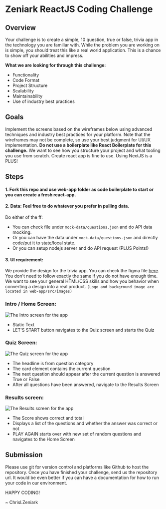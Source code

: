 # Zeniark ReactJS Coding Challenge

## Overview

Your challenge is to create a simple, 10 question, true or false, trivia app in the technology you are familiar with. While the problem you are working on is simple, you should treat this like a real world application. This is a chance to show off your abilities and impress.

**What we are looking for through this challenge:**

- Functionality
- Code Format
- Project Structure
- Scalability
- Maintainability
- Use of industry best practices

## Goals

Implement the screens based on the wireframes below using advanced techniques and industry best practices for your platform. Note that the wireframes may not be complete, so use your best judgment for UI/UX implementation. **Do not use a boilerplate like React Boilerplate for this challenge.** We want to see how you structure your project and what tooling you use from scratch. Create react app is fine to use. Using NextJS is a PLUS! 

## Steps

#### 1. Fork this repo and use web-app folder as code boilerplate to start or you can create a fresh react-app.
#### 2. Data: Feel free to do whatever you prefer in pulling data.
Do either of the ff:
- You can check file under `mock-data/questions.json` and do API data mocking. 
- Or you can have the data under `mock-data/questions.json` and directly code/put it to state/local state.
- Or you can setup nodejs server and do API request (PLUS Points!)

#### 3. UI requirement:
We provide the design for the trivia app. You can check the figma file [here](https://www.figma.com/file/6r4GIfxp3s9VXPq95KK9Gf/Zeniark-Coding-Test?node-id=0%3A1). You don't need to follow exactly the same if you do not have enough time. We want to see your general HTML/CSS skills and how you behavior when converting a design into a real product. `(Logo and background image are located in web-app/src/images)`

### Intro / Home Screen:

![The Intro screen for the app](screenshots/intro-screen.png "The Intro screen for the app")

- Static Text
- LET'S START button navigates to the Quiz screen and starts the Quiz

### Quiz Screen:

![The Quiz screen for the app](screenshots/question-screen.png "The Quiz screen for the app")

- The headline is from question category
- The card element contains the current question
- The next question should appear after the current question is answered True or False
- After all questions have been answered, navigate to the Results Screen

### Results screen:

![The Results screen for the app](screenshots/results-screen.png "The Results screen for the app")

- The Score shows correct and total
- Displays a list of the questions and whether the answer was correct or not
- PLAY AGAIN starts over with new set of random questions and navigates to the Home Screen

## Submission

Please use git for version control and platforms like Github to host the repository. Once you have finished your challenge, send us the repository url. It would be even better if you can have a documentation for how to run your code in our environment.

HAPPY CODING!


~ Chrisl.Zeniark
